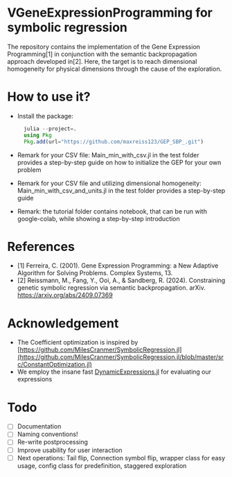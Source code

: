 # VGeneExpressionProgramming for symbolic regression
The repository contains the implementation of the Gene Expression Programming[1] in conjunction with the semantic backpropagation approach developed in[2]. Here, the target is to reach dimensional homogeneity for physical dimensions through the cause of the exploration.


# How to use it?
- Install the package:
  ```julia
    julia --project=.
    using Pkg
    Pkg.add(url="https://github.com/maxreiss123/GEP_SBP_.git")
  ```


- Remark for your CSV file: Main_min_with_csv.jl in the test folder provides a step-by-step guide on how to initialize the GEP for your own problem
- Remark for your CSV file and utilizing dimensional homogeneity: Main_min_with_csv_and_units.jl in the test folder provides a step-by-step guide
- Remark: the tutorial folder contains notebook, that can be run with google-colab, while showing a step-by-step introduction


# References
- [1] Ferreira, C. (2001). Gene Expression Programming: a New Adaptive Algorithm for Solving Problems. Complex Systems, 13.
- [2] Reissmann, M., Fang, Y., Ooi, A., & Sandberg, R. (2024). Constraining genetic symbolic regression via semantic backpropagation. arXiv. https://arxiv.org/abs/2409.07369

 # Acknowledgement
 - The Coefficient optimization is inspired by [https://github.com/MilesCranmer/SymbolicRegression.jl](https://github.com/MilesCranmer/SymbolicRegression.jl/blob/master/src/ConstantOptimization.jl)
 - We employ the insane fast [DynamicExpressions.jl](https://github.com/SymbolicML/DynamicExpressions.jl) for evaluating our expressions

# Todo 
- [ ] Documentation
- [ ] Naming conventions!
- [ ] Re-write postprocessing
- [ ] Improve usability for user interaction
- [ ] Next operations: Tail flip, Connection symbol flip, wrapper class for easy usage, config class for predefinition, staggered exploration
